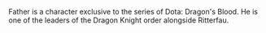 
Father is a character exclusive to the series of Dota: Dragon's Blood. He is one of the leaders of the Dragon Knight order alongside Ritterfau.
